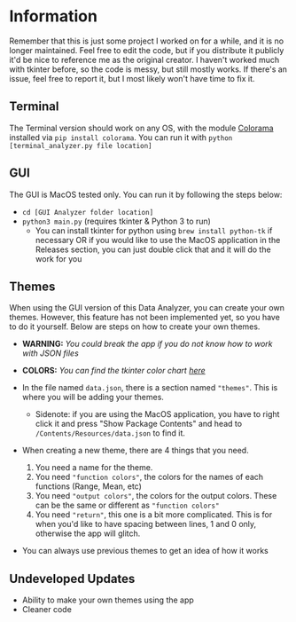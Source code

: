 # Information

Remember that this is just some project I worked on for a while, and it is no longer maintained. Feel free to edit the code, but if you distribute it publicly it'd be nice to reference me as the original creator. I haven't worked much with tkinter before, so the code is messy, but still mostly works. If there's an issue, feel free to report it, but I most likely won't have time to fix it.

## Terminal
The Terminal version should work on any OS, with the module [Colorama](https://pypi.org/project/colorama/) installed via `pip install colorama`.
You can run it with  `python [terminal_analyzer.py file location]`

## GUI
The GUI is MacOS tested only. You can run it by following the steps below:
- `cd [GUI Analyzer folder location]`
- `python3 main.py` (requires tkinter & Python 3 to run)
    - You can install tkinter for python using `brew install python-tk` if necessary
OR if you would like to use the MacOS application in the Releases section, you can just double click that and it will do the work for you

## Themes
When using the GUI version of this Data Analyzer, you can create your own themes. However, this feature has not been implemented yet, so you have to do it yourself. Below are steps on how to create your own themes.
- **WARNING:** *You could break the app if you do not know how to work with JSON files*
- **COLORS:** *You can find the tkinter color chart [here](http://tephra.smith.edu/dftwiki/images/3/3d/TkInterColorCharts.png)* 

- In the file named `data.json`, there is a section named `"themes"`. This is where you will be adding your themes.
    - Sidenote: if you are using the MacOS application, you have to right click it and press "Show Package Contents" and head to `/Contents/Resources/data.json` to find it.
- When creating a new theme, there are 4 things that you need.
    1. You need a name for the theme.
    2. You need `"function colors"`, the colors for the names of each functions (Range, Mean, etc)
    3. You need `"output colors"`, the colors for the output colors. These can be the same or different as `"function colors"`
    4. You need `"return"`, this one is a bit more complicated. This is for when you'd like to have spacing between lines, 1 and 0 only, otherwise the app will glitch.
- You can always use previous themes to get an idea of how it works

## Undeveloped Updates
- Ability to make your own themes using the app
- Cleaner code

